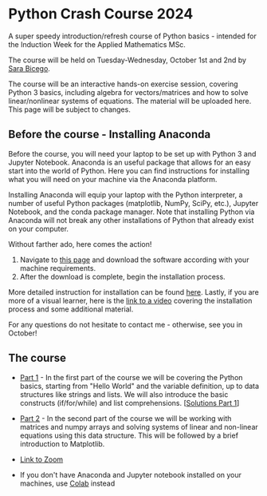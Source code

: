 # Python Crash Course 2024

A super speedy introduction/refresh course of Python basics - intended for the Induction Week for the Applied Mathematics MSc. 

The course will be held on Tuesday-Wednesday, October 1st and 2nd by [Sara Bicego](https://sites.google.com/view/s-bicego/home). 

The course will be an interactive hands-on exercise session, covering Python 3 basics, including algebra for vectors/matrices and how to solve linear/nonlinear systems of equations. The material will be uploaded here. This page will be subject to changes.

## Before the course - Installing Anaconda
Before the course, you will need your laptop to be set up with Python 3 and Jupyter Notebook. Anaconda is an useful package that allows for an easy start into the world of Python. Here you can find instructions for installing what you will need on your machine via the Anaconda platform. 

Installing Anaconda will equip your laptop with the Python interpreter, a number of useful Python packages (matplotlib, NumPy, SciPy, etc.), 
Jupyter Notebook, and the conda package manager. Note that installing Python via Anaconda will not break any other installations of Python that already exist on your computer. 

Without farther ado, here comes the action!
1. Navigate to [this page](https://www.anaconda.com/download/) and download the software according with your machine requirements.
2. After the download is complete, begin the installation process.

More detailed instruction for installation can be found [here](https://www.pythonlikeyoumeanit.com/Module1_GettingStartedWithPython/Installing_Python.html#:~:text=Installing%20the%20Anaconda%20platform%20will,matplotlib%2C%20NumPy%2C%20and%20SciPy.).
Lastly, if you are more of a visual learner, here is the [link to a video](https://learning.anaconda.cloud/get-started-with-anaconda?next=%2Fget-started-with-anaconda%2F18199) covering the installation process and some additional material.

For any questions do not hesitate to contact me - otherwise, see you in October! 

## The course
* [Part 1](https://github.com/jadgle/PyCrashCourse2024/blob/main/Part_1_2024.ipynb) - In the first part of the course we will be covering the Python basics, starting from "Hello World" and the variable definition, up to data structures like strings and lists. We will also introduce the basic constructs (if/for/while) and list comprehensions. [[Solutions Part 1](https://github.com/jadgle/PyCrashCourse2024/blob/main/Part_1_2024_solutions.ipynb)]
* [Part 2](https://github.com/jadgle/PyCrashCourse2024/blob/main/Part_2.ipynb) - In the second part of the course we will be working with matrices and numpy arrays and solving systems of linear and non-linear equations using this data structure. This will be followed by a brief introduction to Matplotlib.


* [Link to Zoom](https://imperial-ac-uk.zoom.us/j/93628379707?pwd=uxharaPab3EHvIkIK85jINjD7NXVye.1)
* If you don't have Anaconda and Jupyter notebook installed on your machines, use [Colab](https://colab.research.google.com/) instead







